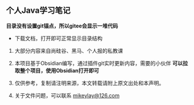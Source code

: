 ## 个人Java学习笔记

**目录没有设置git锚点，所以gitee会显示一堆代码**
- 下载文档，打开即可正常显示目录结构

1. 大部分内容来自尚硅谷、黑马、个人报的私教课

2. 本项目基于Obsidian编写，通过插件git实时更新内容，需要的小伙伴 **可以拉取整个项目，使用Obsidian打开即可** 

3. 仅供参考，复制请注明来源，本文转载请附上原文出处和本声明。

4. 关于文件问题，可以联系 mikeylay@126.com

